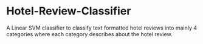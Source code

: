 # Hotel-Review-Classifier
A Linear SVM classifier to classify text formatted hotel reviews into mainly 4 categories where each category describes about the hotel review.
